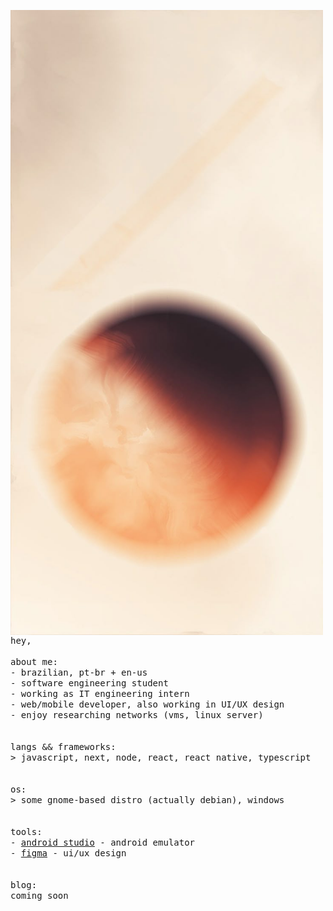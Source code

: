 <p float="left">
    <img src="./img/jpg.jpg" alt="" width="500" align="left">
</p>

<p float="left">
  <samp>
    hey,<br>
    <br>
    about me:<br>
    - brazilian, pt-br + en-us<br>
    - software engineering student<br>
    - working as IT engineering intern<br>
    - web/mobile developer, also working in UI/UX design<br>
    - enjoy researching networks (vms, linux server)<br>
    <br><br>
    langs && frameworks:<br>
    > javascript, next, node, react, react native, typescript<br>
    <br><br>
    os:<br>
    > some gnome-based distro (actually debian), windows<br>
    <br><br>
    tools:<br>
    - <a href="https://developer.android.com/?hl=pt-br">android studio</a> - android emulator<br>
    - <a href="https://www.figma.com/">figma</a> - ui/ux design<br>
    <br><br>
    blog:<br>
    coming soon
  </samp>
</p>
